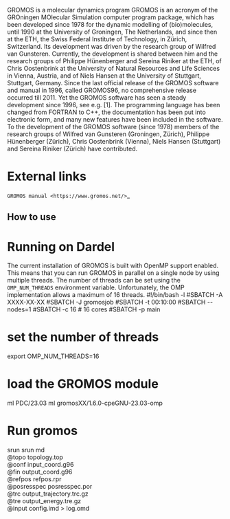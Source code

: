 GROMOS is a molecular dynamics program
GROMOS is an acronym of the GROningen MOlecular Simulation computer program package, which has been developed since 1978 for the dynamic modelling of (bio)molecules, until 1990 at the University of Groningen, The Netherlands, and since then at the ETH, the Swiss Federal Institute of Technology, in Zürich, Switzerland. Its development was driven by the research group of Wilfred van Gunsteren. Currently, the development is shared between him and the research groups of Philippe Hünenberger and Sereina Riniker at the ETH, of Chris Oostenbrink at the University of Natural Resources and Life Sciences in Vienna, Austria, and of Niels Hansen at the University of Stuttgart, Stuttgart, Germany.
Since the last official release of the GROMOS software and manual in 1996, called GROMOS96, no comprehensive release occurred till 2011. Yet the GROMOS software has seen a steady development since 1996, see e.g. [1]. The programming language has been changed from FORTRAN to C++, the documentation has been put into electronic form, and many new features have been included in the software.
To the development of the GROMOS software (since 1978) members of the research groups of Wilfred van Gunsteren (Groningen, Zürich), Philippe Hünenberger (Zürich), Chris Oostenbrink (Vienna), Niels Hansen (Stuttgart) and Sereina Riniker (Zürich) have contributed.

# External links
`GROMOS manual <https://www.gromos.net/>`_


## How to use


# Running on Dardel
The current installation of GROMOS is built with OpenMP support
enabled. This means that you can run GROMOS in parallel on a single
node by using multiple threads. The number of threads can be set using
the `OMP_NUM_THREADS` environment variable.
Unfortunately, the OMP implementation allows a maximum of 16 threads.
#!/bin/bash -l
#SBATCH -A XXXX-XX-XX
#SBATCH -J gromosjob
#SBATCH -t 00:10:00
#SBATCH --nodes=1
#SBATCH -c 16 # 16 cores
#SBATCH -p main
# set the number of threads
export OMP_NUM_THREADS=16
# load the GROMOS module
ml PDC/23.03
ml gromosXX/1.6.0-cpeGNU-23.03-omp
# Run gromos
srun srun md \
@topo topology.top \
@conf input_coord.g96 \
@fin output_coord.g96 \
@refpos refpos.rpr \
@posresspec posresspec.por \
@trc output_trajectory.trc.gz \
@tre output_energy.tre.gz \
@input config.imd > log.omd

